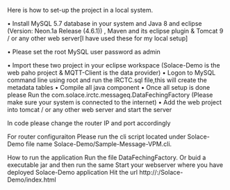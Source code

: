  Here is how to set-up the project in a local system.

•	Install MySQL 5.7 database in your system and Java 8 and eclipse (Version: Neon.1a Release (4.6.1)) , Maven and its eclipse plugin & Tomcat 9 / or any other web server[I have used these for my local setup]                                                              

•	Please set the root MySQL user password as admin                                                                                     

•	Import these two project in your eclipse workspace (Solace-Demo is the web paho project & MQTT-Client is the data provider)
•	Logon to MySQL command line using root and run the IRCTC.sql file,this will create the metadata tables
•	Compile all java component
•	Once all setup is done please Run the com.solace.irctc.messageq.DataFechingFactory (Please make sure your system is connected to the internet)
•	Add the web project into tomcat / or any other web server and start the server

In code please change the router IP and port accordingly

For router configuraiton
Please run the cli script located under Solace-Demo file name Solace-Demo/Sample-Message-VPM.cli.

How to run the application
Run the file DataFechingFactory. Or buid a executable jar and then run the same
Start your webserver where you have deployed Solace-Demo application
Hit the url http://<YOUR HOST>:<YOUR PORT>/Solace-Demo/index.html 
